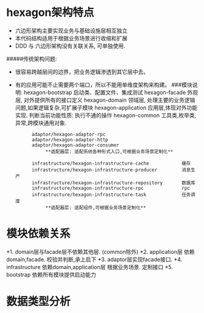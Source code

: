 # hexagon架构特点
*  六边形架构主要实现业务与基础设施层相互独立
*  本代码结构适用于根据业务场景进行收缩和扩展
*  DDD 与 六边形架构没有关联关系, 可单独使用. 
      
#####传统架构问题: 
* 很容易跨越层间的边界，把业务逻辑渗透到其它层中去。
* 有的应用可能不止需要两个端口，所以不能用单维度架构来构建。
###模块说明:
            hexagon-bootstrap                                      启动类、配置文件、集成测试
            hexagon-facade                                         外观层, 对外提供所有的接口定义
            hexagon-domain                                         领域层, 处理主要的业务逻辑问题,如果逻辑复杂,可扩展子模块
            hexagon-application                                    应用层,体现对外功能实现. 判断当前功能性质: 执行不通的操作
            hexagon-common                                         工具类,枚举类,异常,跨模块通用对象.
            
            adaptor/hexagon-adaptor-rpc 
            adaptor/hexagon-adaptor-http 
            adaptor/hexagon-adaptor-consumer
                 **适配器层: 适配系统各种形式入口,可根据业务场景定制化**
                 
            infrastructure/hexagon-infrastructure-cache            缓存
            infrastructure/hexagon-infrastructure-producer         消息生产
            infrastructure/hexagon-infrastructure-repository       数据库
            infrastructure/hexagon-infrastructure-rpc              rpc
            infrastructure/hexagon-infrastructure-task             任务调度
                 **适配器层: 适配组件,可根据业务场景定制化**
# 模块依赖关系
*1. domain层与facade层不依赖其他层. (common除外)
*2. application层 依赖 domain,facade. 校验并判断,承上启下
*3. adaptor层实现facade接口. 
*4. infrastructure 依赖domain,application层 根据业务场景. 定制接口
*5. bootstrap 依赖所有模块提供启动能力     
# 数据类型分析
    

